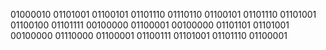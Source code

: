 
01000010 01101001 01100101 01101110 01110110 01100101 01101110 01101001 01100100 01101111 00100000 01100001 00100000 01101101 01101001 00100000 01110000 01100001 01100111 01101001 01101110 01100001


